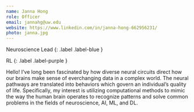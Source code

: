 ```yaml
---
name: Janna Hong
role: Officer
email: jannahg@uw.edu
website: https://www.linkedin.com/in/janna-hong-662956231/
photo: janna.jpg
---
```


Neuroscience Lead
{: .label .label-blue }

RL
{: .label .label-purple }

Hello! I’ve long been fascinated by how diverse neural circuits direct how our brains make sense of everchanging data in a complex world. The neural pathways are translated into behaviors which govern an individual’s quality of life.  Specifically, my interest is utilizing computational methods to mimic the way the human brain operates to recognize patterns and solve common problems in the fields of neuroscience, AI, ML, and DL.
